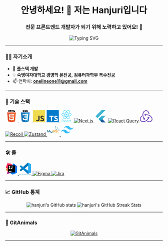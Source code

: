 <h1 align="center">안녕하세요! 👋 저는 Hanjuri입니다</h1>
<h3 align="center">전문 프론트엔드 개발자가 되기 위해 노력하고 있어요! 🌟</h3>

<p align="center">
  <img src="https://readme-typing-svg.demolab.com?font=Fira+Code&weight=500&size=24&pause=1000&center=true&vCenter=true&width=435&lines=웹+개발에+열정+가득!;사용자+경험을+중심으로+개발+🌱;성장과+도전을+즐기는+개발자" alt="Typing SVG" />
</p>

---

### 👩‍💻 **자기소개**
- 🚀 **풀스택 개발**
- 💡 **숙명여자대학교 경영학 본전공, 컴퓨터과학부 복수전공**
- 📫 연락처: **onelineone11@gmail.com**

---

### 🌟 **기술 스택**
<p align="left"> 
  <!-- 기본 기술 -->
  <a href="https://developer.mozilla.org/ko/docs/Web/HTML" target="_blank"> 
    <img src="https://raw.githubusercontent.com/devicons/devicon/master/icons/html5/html5-original-wordmark.svg" alt="HTML" width="40" height="40"/> 
  </a> 
  <a href="https://developer.mozilla.org/ko/docs/Web/CSS" target="_blank"> 
    <img src="https://raw.githubusercontent.com/devicons/devicon/master/icons/css3/css3-original-wordmark.svg" alt="CSS" width="40" height="40"/> 
  </a> 
  <a href="https://developer.mozilla.org/ko/docs/Web/JavaScript" target="_blank"> 
    <img src="https://raw.githubusercontent.com/devicons/devicon/master/icons/javascript/javascript-original.svg" alt="JavaScript" width="40" height="40"/> 
  </a>
  <a href="https://www.typescriptlang.org/" target="_blank"> 
    <img src="https://raw.githubusercontent.com/devicons/devicon/master/icons/typescript/typescript-original.svg" alt="TypeScript" width="40" height="40"/> 
  </a> 
  <a href="https://reactjs.org/" target="_blank"> 
    <img src="https://raw.githubusercontent.com/devicons/devicon/master/icons/react/react-original-wordmark.svg" alt="React" width="40" height="40"/> 
  </a> 
  <a href="https://nextjs.org/" target="_blank"> 
    <img src="https://cdn.worldvectorlogo.com/logos/nextjs-2.svg" alt="Next.js" width="40" height="40"/> 
  </a> 

  <!-- 추가 기술 -->
  <a href="https://flutter.dev/" target="_blank">
    <img src="https://raw.githubusercontent.com/devicons/devicon/master/icons/flutter/flutter-original.svg" alt="Flutter" width="40" height="40"/> 
  </a>
  <a href="https://react-query.tanstack.com/" target="_blank">
    <img src="https://raw.githubusercontent.com/Graphty/react-query/main/media/logo.svg" alt="React Query" width="40" height="40"/>
  </a>
  <a href="https://redux.js.org/" target="_blank">
    <img src="https://raw.githubusercontent.com/devicons/devicon/master/icons/redux/redux-original.svg" alt="Redux" width="40" height="40"/>
  </a>
  <a href="https://recoiljs.org/" target="_blank">
    <img src="https://recoiljs.org/img/favicon.png" alt="Recoil" width="40" height="40"/>
  </a>
  <a href="https://zustand-demo.pmnd.rs/" target="_blank">
    <img src="https://github.com/pmndrs/zustand/raw/main/.github/assets/logo.svg" alt="Zustand" width="40" height="40"/>
  </a>
  <a href="https://www.mysql.com/" target="_blank"> 
    <img src="https://raw.githubusercontent.com/devicons/devicon/master/icons/mysql/mysql-original-wordmark.svg" alt="MySQL" width="40" height="40"/> 
  </a>
  <a href="https://tailwindcss.com/" target="_blank"> 
    <img src="https://raw.githubusercontent.com/devicons/devicon/master/icons/tailwindcss/tailwindcss-plain.svg" alt="Tailwind CSS" width="40" height="40"/> 
  </a>
</p>

---

### 🛠 **툴**
<p align="left">
  <a href="https://www.jetbrains.com/idea/" target="_blank"> 
    <img src="https://raw.githubusercontent.com/devicons/devicon/master/icons/intellij/intellij-original.svg" alt="IntelliJ IDEA" width="40" height="40"/> 
  </a> 
  <a href="https://code.visualstudio.com/" target="_blank"> 
    <img src="https://raw.githubusercontent.com/devicons/devicon/master/icons/vscode/vscode-original-wordmark.svg" alt="Visual Studio Code" width="40" height="40"/> 
  </a> 
  <a href="https://www.figma.com/" target="_blank"> 
    <img src="https://www.vectorlogo.zone/logos/figma/figma-icon.svg" alt="Figma" width="40" height="40"/> 
  </a>
  <a href="https://www.atlassian.com/software/jira" target="_blank"> 
    <img src="https://www.vectorlogo.zone/logos/atlassian_jira/atlassian_jira-icon.svg" alt="Jira" width="40" height="40"/> 
  </a>
</p>

---

### 📈 **GitHub 통계**
<p align="center">
  <img src="https://github-readme-stats.vercel.app/api?username=hanjuri&show_icons=true&locale=ko" alt="hanjuri's GitHub stats" height="165px"/>
  <img src="https://github-readme-streak-stats.herokuapp.com/?user=hanjuri&locale=ko" alt="hanjuri's GitHub Streak Stats" height="165px"/>
</p>

---

### 🐾 **GitAnimals**
<p align="center">
  <a href="https://github.com/devxb/gitanimals">
    <img src="https://render.gitanimals.org/farms/Hanjuri" alt="GitAnimals" width="600" height="300" />
  </a>
</p>

---

  
